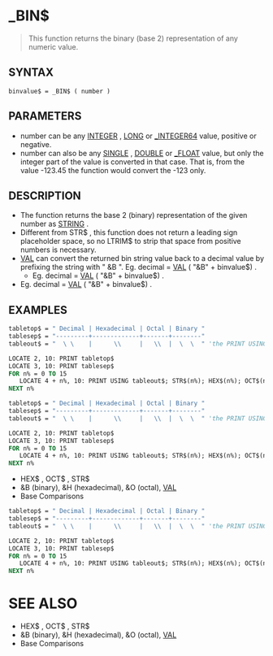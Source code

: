 # _BIN$
> This function returns the binary (base 2) representation of any numeric value.

## SYNTAX
`binvalue$ = _BIN$ ( number )`

## PARAMETERS
* number can be any [INTEGER](INTEGER.md) , [LONG](LONG.md) or [_INTEGER64](_INTEGER64.md) value, positive or negative.
* number can also be any [SINGLE](SINGLE.md) , [DOUBLE](DOUBLE.md) or [_FLOAT](_FLOAT.md) value, but only the integer part of the value is converted in that case. That is, from the value -123.45 the function would convert the -123 only.


## DESCRIPTION
* The function returns the base 2 (binary) representation of the given number as [STRING](STRING.md) .
* Different from STR$ , this function does not return a leading sign placeholder space, so no LTRIM$ to strip that space from positive numbers is necessary.
* [VAL](VAL.md) can convert the returned bin string value back to a decimal value by prefixing the string with " &B ". Eg. decimal = [VAL](VAL.md) ( "&B" + binvalue$) .
	* Eg. decimal = [VAL](VAL.md) ( "&B" + binvalue$) .
* Eg. decimal = [VAL](VAL.md) ( "&B" + binvalue$) .


## EXAMPLES

```vb
tabletop$ = " Decimal | Hexadecimal | Octal | Binary "
tablesep$ = "---------+-------------+-------+--------"
tableout$ = "  \ \    |      \\     |   \\  |  \  \  " 'the PRINT USING template

LOCATE 2, 10: PRINT tabletop$
LOCATE 3, 10: PRINT tablesep$
FOR n% = 0 TO 15
   LOCATE 4 + n%, 10: PRINT USING tableout$; STR$(n%); HEX$(n%); OCT$(n%); _BIN$(n%)
NEXT n%
```


```vb
tabletop$ = " Decimal | Hexadecimal | Octal | Binary "
tablesep$ = "---------+-------------+-------+--------"
tableout$ = "  \ \    |      \\     |   \\  |  \  \  " 'the PRINT USING template

LOCATE 2, 10: PRINT tabletop$
LOCATE 3, 10: PRINT tablesep$
FOR n% = 0 TO 15
   LOCATE 4 + n%, 10: PRINT USING tableout$; STR$(n%); HEX$(n%); OCT$(n%); _BIN$(n%)
NEXT n%
```

* HEX$ , OCT$ , STR$
* &B (binary), &H (hexadecimal), &O (octal), [VAL](VAL.md)
* Base Comparisons

```vb
tabletop$ = " Decimal | Hexadecimal | Octal | Binary "
tablesep$ = "---------+-------------+-------+--------"
tableout$ = "  \ \    |      \\     |   \\  |  \  \  " 'the PRINT USING template

LOCATE 2, 10: PRINT tabletop$
LOCATE 3, 10: PRINT tablesep$
FOR n% = 0 TO 15
   LOCATE 4 + n%, 10: PRINT USING tableout$; STR$(n%); HEX$(n%); OCT$(n%); _BIN$(n%)
NEXT n%
```



# SEE ALSO
* HEX$ , OCT$ , STR$
* &B (binary), &H (hexadecimal), &O (octal), [VAL](VAL.md)
* Base Comparisons

